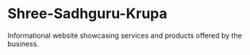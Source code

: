 # Shree-Sadhguru-Krupa
Informational website showcasing services and products offered by the business.
